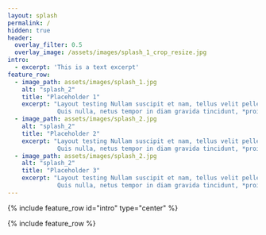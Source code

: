 ```yaml
---
layout: splash
permalink: /
hidden: true
header:
  overlay_filter: 0.5 
  overlay_image: /assets/images/splash_1_crop_resize.jpg
intro:
  - excerpt: 'This is a text excerpt'
feature_row:
  - image_path: assets/images/splash_1.jpg
    alt: "splash_2"
    title: "Placeholder 1"
    excerpt: "Layout testing Nullam suscipit et nam, tellus velit pellentesque at malesuada, enim eaque. 
              Quis nulla, netus tempor in diam gravida tincidunt, *proin faucibus* voluptate felis id sollicitudin."
  - image_path: assets/images/splash_2.jpg
    alt: "splash_2"
    title: "Placeholder 2"
    excerpt: "Layout testing Nullam suscipit et nam, tellus velit pellentesque at malesuada, enim eaque. 
              Quis nulla, netus tempor in diam gravida tincidunt, *proin faucibus* voluptate felis id sollicitudin."
  - image_path: assets/images/splash_2.jpg
    alt: "splash_2"
    title: "Placeholder 3"
    excerpt: "Layout testing Nullam suscipit et nam, tellus velit pellentesque at malesuada, enim eaque. 
              Quis nulla, netus tempor in diam gravida tincidunt, *proin faucibus* voluptate felis id sollicitudin."
---
```


{% include feature_row id="intro" type="center" %}

{% include feature_row %}
